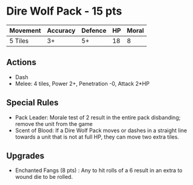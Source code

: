 # Dire Wolf Pack - 15 pts

|Movement | Accuracy | Defence | HP | Moral |
| ------ | ------ | ------ | ------ | ------ |
| 5 Tiles | 3+ | 5+ | 18 | 8 |

## Actions
* Dash
* Melee: 4 tiles, Power 2+, Penetration -0, Attack 2*HP

## Special Rules
- Pack Leader: Morale test of 2 result in the entire pack disbanding; remove the unit from the game
- Scent of Blood: If a Dire Wolf Pack moves or dashes in a straight line towards a unit that is not at full HP, they can move two extra tiles.

## Upgrades
- Enchanted Fangs (8 pts) : Any to hit rolls of a 6 result in an extra to wound die to be rolled. 

